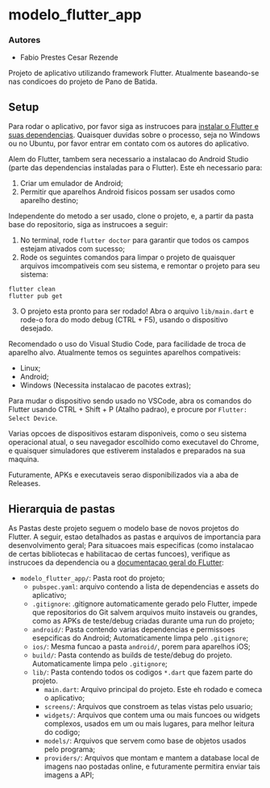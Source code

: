 # modelo_flutter_app

### Autores
- Fabio Prestes Cesar Rezende

Projeto de aplicativo utilizando framework Flutter. Atualmente baseando-se nas condicoes do projeto de Pano de Batida.

## Setup

Para rodar o aplicativo, por favor siga as instrucoes para [instalar o Flutter e suas dependencias](https://docs.flutter.dev/get-started/install). Quaisquer duvidas sobre o processo, seja no Windows ou no Ubuntu, por favor entrar em contato com os autores do aplicativo.

Alem do Flutter, tambem sera necessario a instalacao do Android Studio (parte das dependencias instaladas para o Flutter). Este eh necessario para:
1. Criar um emulador de Android;
2. Permitir que aparelhos Android fisicos possam ser usados como aparelho destino;

Independente do metodo a ser usado, clone o projeto, e, a partir da pasta base do repositorio, siga as instrucoes a seguir:

1. No terminal, rode `flutter doctor` para garantir que todos os campos estejam ativados com sucesso;
2. Rode os seguintes comandos para limpar o projeto de quaisquer arquivos imcompativeis com seu sistema, e remontar o projeto para seu sistema:
```
flutter clean
flutter pub get
```
3. O projeto esta pronto para ser rodado! Abra o arquivo `lib/main.dart` e rode-o fora do modo debug (CTRL + F5), usando o dispositivo desejado. 

Recomendado o uso do Visual Studio Code, para facilidade de troca de aparelho alvo. Atualmente temos os seguintes aparelhos compativeis:
- Linux;
- Android;
- Windows (Necessita instalacao de pacotes extras);

Para mudar o dispositivo sendo usado no VSCode, abra os comandos do Flutter usando CTRL + Shift + P (Atalho padrao), e procure por `Flutter: Select Device`. 

Varias opcoes de dispositivos estaram disponiveis, como o seu sistema operacional atual, o seu navegador escolhido como executavel do Chrome, e quaisquer simuladores que estiverem instalados e preparados na sua maquina.

Futuramente, APKs e executaveis serao disponibilizados via a aba de Releases.

## Hierarquia de pastas

As Pastas deste projeto seguem o modelo base de novos projetos do Flutter. A seguir, estao detalhados as pastas e arquivos de importancia para desenvolvimento geral; Para situacoes mais especificas (como instalacao de certas bibliotecas e habilitacao de certas funcoes), verifique as instrucoes da dependencia ou a [documentacao geral do FLutter](https://docs.flutter.dev/):

- `modelo_flutter_app/`: Pasta root do projeto;
    - `pubspec.yaml`: arquivo contendo a lista de dependencias e assets do aplicativo;
    - `.gitignore`: .gitignore automaticamente gerado pelo Flutter, impede que repositorios do Git salvem arquivos muito instaveis ou grandes, como as APKs de teste/debug criadas durante uma run do projeto;
    - `android/`: Pasta contendo varias dependencias e permissoes esepcificas do Android; Automaticamente limpa pelo `.gitignore`;
    - `ios/`: Mesma funcao a pasta `android/`, porem para aparelhos iOS;
    - `build/`: Pasta contendo as builds de teste/debug do projeto. Automaticamente limpa pelo `.gitignore`;
    - `lib/`: Pasta contendo todos os codigos `*.dart` que fazem parte do projeto.
        - `main.dart`: Arquivo principal do projeto. Este eh rodado e comeca o aplicativo;
        - `screens/`: Arquivos que constroem as telas vistas pelo usuario;
        - `widgets/`: Arquivos que contem uma ou mais funcoes ou widgets complexos, usados em um ou mais lugares, para melhor leitura do codigo;
        - `models/`: Arquivos que servem como base de objetos usados pelo programa;
        - `providers/`: Arquivos que montam e mantem a database local de imagens nao postadas online, e futuramente permitira enviar tais imagens a API;